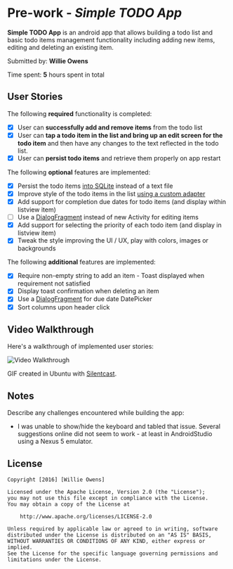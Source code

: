 # Pre-work - *Simple TODO App*

**Simple TODO App** is an android app that allows building a todo list and basic todo items management functionality including adding new items, editing and deleting an existing item.

Submitted by: **Willie Owens**

Time spent: **5** hours spent in total

## User Stories

The following **required** functionality is completed:

* [X] User can **successfully add and remove items** from the todo list
* [X] User can **tap a todo item in the list and bring up an edit screen for the todo item** and then have any changes to the text reflected in the todo list.
* [X] User can **persist todo items** and retrieve them properly on app restart

The following **optional** features are implemented:

* [X] Persist the todo items [into SQLite](http://guides.codepath.com/android/Persisting-Data-to-the-Device#sqlite) instead of a text file
* [X] Improve style of the todo items in the list [using a custom adapter](http://guides.codepath.com/android/Using-an-ArrayAdapter-with-ListView)
* [X] Add support for completion due dates for todo items (and display within listview item)
* [ ] Use a [DialogFragment](http://guides.codepath.com/android/Using-DialogFragment) instead of new Activity for editing items
* [X] Add support for selecting the priority of each todo item (and display in listview item)
* [X] Tweak the style improving the UI / UX, play with colors, images or backgrounds

The following **additional** features are implemented:

* [X] Require non-empty string to add an item - Toast displayed when requirement not satisfied
* [X] Display toast confirmation when deleting an item
* [X] Use a [DialogFragment](http://guides.codepath.com/android/Using-DialogFragment) for due date DatePicker
* [X] Sort columns upon header click

## Video Walkthrough 

Here's a walkthrough of implemented user stories:

<img src='http://i.imgur.com/aBceicq.gif' title='Video Walkthrough' width='' alt='Video Walkthrough' />

GIF created in Ubuntu with [Silentcast](https://github.com/colinkeenan/silentcast).

## Notes

Describe any challenges encountered while building the app:
* I was unable to show/hide the keyboard and tabled that issue. Several suggestions online did not seem to work - at least in AndroidStudio using a Nexus 5 emulator.

## License

    Copyright [2016] [Willie Owens]

    Licensed under the Apache License, Version 2.0 (the "License");
    you may not use this file except in compliance with the License.
    You may obtain a copy of the License at

        http://www.apache.org/licenses/LICENSE-2.0

    Unless required by applicable law or agreed to in writing, software
    distributed under the License is distributed on an "AS IS" BASIS,
    WITHOUT WARRANTIES OR CONDITIONS OF ANY KIND, either express or implied.
    See the License for the specific language governing permissions and
    limitations under the License.
